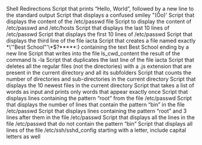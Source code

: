 Shell Redirections
Script that prints “Hello, World”, followed by a new line to the standard output
Script that displays a confused smiley "(Ôo)'
Script that displays the content of the /etc/passwd file
Script to display the content of /etc/passwd and /etc/hosts
Script that displays the last 10 lines of /etc/passwd
Script that displays the first 10 lines of /etc/passwd
Script that displays the third line of the file iacta
Script that creates a file named exactly \*\\'"Best School"\'\\\*$\?\*\*\*\*\*:) containing the text Best School ending by a new line
Script that writes into the file ls_cwd_content the result of the command ls -la
Script that duplicates the last line of the file iacta
Script that deletes all the regular files (not the directories) with a .js extension that are present in the current directory and all its subfolders
Script that counts the number of directories and sub-directories in the current directory
Script that displays the 10 newest files in the current directory
Script that takes a list of words as input and prints only words that appear exactly once
Script that displays lines containing the pattern “root” from the file /etc/passwd
Script that displays the number of lines that contain the pattern “bin” in the file /etc/passwd
Script that displays lines containing the pattern “root” and 3 lines after them in the file /etc/passwd
Script that displays all the lines in the file /etc/passwd that do not contain the pattern “bin”
Script that displays all lines of the file /etc/ssh/sshd_config starting with a letter, include capital letters as well
